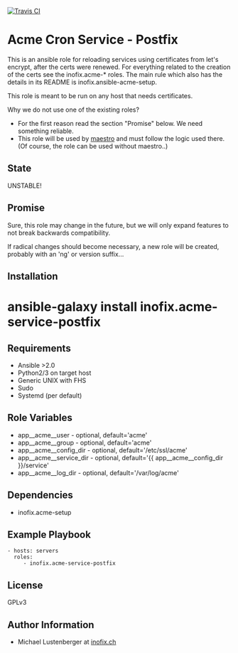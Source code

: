 [![Travis CI](https://img.shields.io/travis/inofix/ansible-acme-service-postfix.svg?style=flat)](http://travis-ci.org/inofix/ansible-acme-service-postfix)


Acme Cron Service - Postfix
==========================

This is an ansible role for reloading services using certificates from let's encrypt, after the certs were renewed.
For everything related to the creation of the certs see the inofix.acme-\* roles. The main rule which also
has the details in its README is inofix.ansible-acme-setup.

This role is meant to be run on any host that needs certificates.

Why we do not use one of the existing roles?

* For the first reason read the section "Promise" below. We need something reliable.
* This role will be used by [maestro](https://github.com/inofix/maestro) and must follow the logic used there. (Of course, the role can be used without maestro..)


State
-----

UNSTABLE!


Promise
-------

Sure, this role may change in the future, but we will only expand features to not break backwards compatibility.

If radical changes should become necessary, a new role will be created, probably with an 'ng' or version suffix...

Installation
------------

 # ansible-galaxy install inofix.acme-service-postfix

Requirements
------------

* Ansible >2.0
* Python2/3 on target host
* Generic UNIX with FHS
* Sudo
* Systemd (per default)

Role Variables
--------------

* app\_\_acme\_\_user - optional, default='acme'
* app\_\_acme\_\_group - optional, default='acme'
* app\_\_acme\_\_config\_dir - optional, default='/etc/ssl/acme'
* app\_\_acme\_\_service\_dir - optional, default='{{ app\_\_acme\_\_config\_dir }}/service'
* app\_\_acme\_\_log\_dir - optional, default='/var/log/acme'

Dependencies
------------

* inofix.acme-setup

Example Playbook
----------------

    - hosts: servers
      roles:
         - inofix.acme-service-postfix

License
-------

GPLv3


Author Information
------------------

* Michael Lustenberger at [inofix.ch](http://www.inofix.ch)

